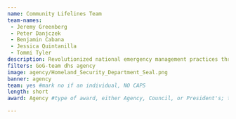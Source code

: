 ```yaml
---
name: Community Lifelines Team
team-names: 
 - Jeremy Greenberg
 - Peter Danjczek
 - Benjamin Cabana
 - Jessica Quintanilla
 - Tommi Tyler 
description: Revolutionized national emergency management practices through the development and release of the Lifeline Toolkit, Incident Stabilization Guide, and the revised National Response Framework.
filters: GoG-team dhs agency
image: agency/Homeland_Security_Department_Seal.png
banner: agency
team: yes #mark no if an individual, NO CAPS 
length: short
award: Agency #type of award, either Agency, Council, or President's; this is case sensitive so make sure to match the options listed exactly. This section generates the format of the card

---
```

